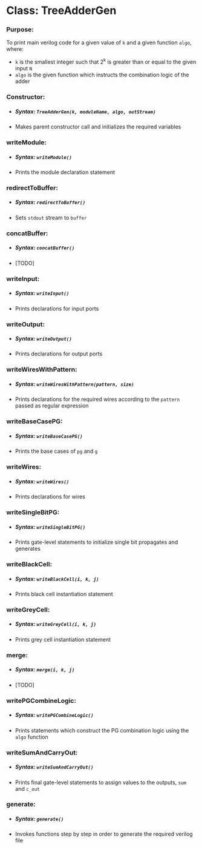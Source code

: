 # Class: TreeAdderGen

### Purpose: 
To print main verilog code for a given value of `k` and a given function `algo`, where:
- `k` is the smallest integer such that 2<sup>k</sup> is greater than or equal to the given input `N`
- `algo` is the given function which instructs the combination logic of the adder

### Constructor:
- ##### Syntax: `TreeAdderGen(k, moduleName, algo, outStream)`
- Makes parent constructor call and initializes the required variables

### writeModule:
- ##### Syntax: `writeModule()`
- Prints the module declaration statement

### redirectToBuffer:
- ##### Syntax: `redirectToBuffer()`
- Sets `stdout` stream to `buffer`

### concatBuffer:
- ##### Syntax: `concatBuffer()`
- [TODO]

### writeInput:
- ##### Syntax: `writeInput()`
- Prints declarations for input ports

### writeOutput:
- ##### Syntax: `writeOutput()`
- Prints declarations for output ports

### writeWiresWithPattern:
- ##### Syntax: `writeWiresWithPattern(pattern, size)`
- Prints declarations for the required wires according to the `pattern` passed as regular expression

### writeBaseCasePG:
- ##### Syntax: `writeBaseCasePG()`
- Prints the base cases of `pg` and `g`

### writeWires:
- ##### Syntax: `writeWires()`
- Prints declarations for wires

### writeSingleBitPG:
- ##### Syntax: `writeSingleBitPG()`
- Prints gate-level statements to initialize single bit propagates and generates

### writeBlackCell:
- ##### Syntax: `writeBlackCell(i, k, j)`
- Prints black cell instantiation statement

### writeGreyCell:
- ##### Syntax: `writeGreyCell(i, k, j)`
- Prints grey cell instantiation statement

### merge:
- ##### Syntax: `merge(i, k, j)`
- [TODO]

### writePGCombineLogic:
- ##### Syntax: `writePGCombineLogic()`
- Prints statements which construct the PG combination logic using the `algo` function

### writeSumAndCarryOut:
- ##### Syntax: `writeSumAndCarryOut()`
- Prints final gate-level statements to assign values to the outputs, `sum` and `c_out`

### generate:
- ##### Syntax: `generate()`
- Invokes functions step by step in order to generate the required verilog file

